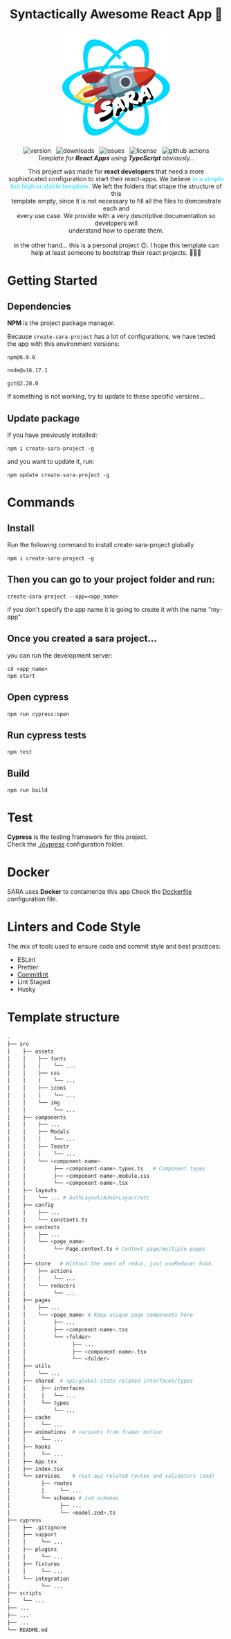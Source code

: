 <h1 align="center">Syntactically Awesome React App 🚀</h1>

<p align="center">
    <img width="250" src="docs/assets/logo.png" alt="Logo" />
    <br>
    <img src="https://img.shields.io/npm/v/create-sara-project?color=ff69b4" alt="version" /> &nbsp;
    <img src="https://img.shields.io/npm/dw/create-sara-project?color=05BB17" alt="downloads" /> &nbsp;
    <img src="https://img.shields.io/github/issues/RodrigoTeran/syntactically-awesome-react-app?color=18C6D1" alt="issues" /> &nbsp;
    <img src="https://img.shields.io/npm/l/create-sara-project?color=EF821E" alt="license" /> &nbsp;
    <img src="https://img.shields.io/github/actions/workflow/status/RodrigoTeran/syntactically-awesome-react-app/main.yml" alt="github actions" />
    <br>
    <i>Template for <strong>React Apps</strong> using <strong>TypeScript</strong> obviously...</i>
</p>

<p align="center">
    This project was made for <strong>react developers</strong> that need a more<br>
    sophisticated configuration to start their react-apps. We believe <strong style="color: #5CE6FF;">in a simple<br>
    but high scalable template.</strong> We left the folders that shape the structure of this <br>
    template empty, since it is not necessary to fill all the files to demonstrate each and<br>
    every use case. We provide with a very descriptive documentation so developers will <br>
    understand how to operate them.<br><br>
    in the other hand... this is a personal project 🙃. I hope this template can help at least someone to bootstrap their react projects. 🚀🚀🚀
</p>

# Getting Started

## Dependencies

**NPM** is the project package manager.  

Because ```create-sara-project``` has a lot of configurations, we have tested the app with this environment versions:

```
npm@8.9.0
```

```
node@v16.17.1
```

```
git@2.28.0
```

If something is not working, try to update to these specific versions...

## Update package
If you have previously installed:
```
npm i create-sara-project -g
```

and you want to update it, run:
```
npm update create-sara-project -g
```
# Commands
## Install
Run the following command to install create-sara-project globally

```
npm i create-sara-project -g
```

## Then you can go to your project folder and run:

```
create-sara-project --app=<app_name>
```

if you don't specify the app name it is going to create it with the name "my-app"

## Once you created a sara project...
you can run the development server:

```
cd <app_name>
npm start
```

## Open cypress 

```
npm run cypress:open
```

## Run cypress tests

```
npm test
```

## Build

```
npm run build
```

# Test

**Cypress** is the testing framework for this project.  
Check the [./cypress](cypress) configuration folder.

# Docker

SARA uses **Docker** to containerize this app
Check the [Dockerfile](Dockerfile) configuration file.

# Linters and Code Style

The mix of tools used to ensure code and commit style and best practices:

- ESLint
- Prettier
- [Commitlint](https://github.com/conventional-changelog/commitlint)
- Lint Staged
- Husky

# Template structure 

```python
.
├── src
│    ├── assets
│    │    ├── fonts
│    │    │    └── ...
│    │    ├── css
│    │    │    └── ...
│    │    ├── icons
│    │    │    └── ...
│    │    └── img
│    │         └── ...
│    ├── components
│    │    ├── ...
│    │    ├── Modals
│    │    │    └── ...
│    │    ├── Toastr
│    │    │    └── ...
│    │    └── <component-name>
│    │         ├── <component-name>.types.ts   # Component types
│    │         ├── <component-name>.module.css
│    │         └── <component-name>.tsx
│    ├── layouts
│    │    └── ... # AuthLayout/AdminLayout/etc
│    ├── config
│    │    ├── ...
│    │    └── constants.ts
│    ├── contexts
│    │    ├── ...
│    │    └── <page_name>
│    │         └── Page.context.ts # Context page/multiple pages
│    │
│    ├── store   # Without the need of redux, just useReducer hook
│    │    ├── actions
│    │    │    └── ...
│    │    └── reducers
│    │         └── ...
│    ├── pages
│    │    ├── ...
│    │    └── <page_name> # Keep unique page components here
│    │         ├── ...
│    │         ├── <component-name>.tsx
│    │         └── <folder>
│    │               ├── ...
│    │               ├── <component-name>.tsx
│    │               └── <folder>
│    ├── utils
│    │    └── ...
│    ├── shared  # api/global-state related interfaces/types
│    │     ├── interfaces
│    │     │   └── ...
│    │     └── types
│    │         └── ...
│    ├── cache
│    │     └── ...
│    ├── animations  # variants from framer motion
│    │     └── ...
│    ├── hooks
│    │     └── ...
│    ├── App.tsx
│    ├── index.tsx
│    └── services    # rest-api related routes and validators (zod)
│          ├── routes
│          │     └── ...
│          └── schemas # zod schemas
│                ├── ...
│                └── <model.zod>.ts
├── cypress
│    ├── .gitignore
│    ├── support
│    │     └── ...
│    ├── plugins
│    │     └── ...
│    ├── fixtures
│    │     └── ...
│    └── integration
│          └── ...
├── scripts
│    └── ...
├── ...
├── ...
├── ...
└── README.md
```